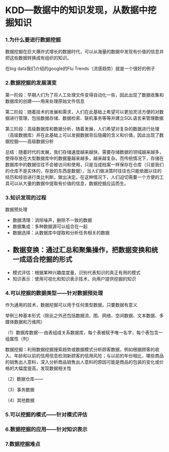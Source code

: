 # KDD—数据中的知识发现，从数据中挖掘知识

### 1.为什么要进行数据挖掘

数据挖掘在巨大爆炸式增长的数据时代，可以从海量的数据中发现有价值的信息并把这些数据转换成有组织的知识。

在big data我们介绍的google的Flu Trends（流感趋势）就是一个很好的例子

### 2.数据挖掘的发展演变

第一阶段：早期人们为了将人工处理文件变得自动化一些，因此出现了数据收集和数据库的创建——用来处理原始文件信息

第二阶段：随着技术的发展和需求，人们在此基础上希望可以更加灵活方便的对数据进行管理，包括数据存储、数据检索、联机事务等等并建立SQL语言来管理数据

第三阶段：高级数据库和数据分析，随着发展，人们希望对复杂的数据进行处理（高级数据库）并在此基础上可以发掘数据背后隐藏的含义和价值，因此出现了数据挖掘——高级数据分析

总结：随着时代的发展，我们存储速度越来越快，需要存储数据的领域越来越多，使得存放在大型数据库中的数据量越来越多，越来越复杂。而传统情况下，存储在数据库中的数据往往不会被访问和使用，只是当成档案一样保存在仓库（只是我们的仓库不是实体的，存放的东西是数据），当人们做决策时往往也只能依据以往的经历和经验进行类比判断，做出决定。在这种情况下，人们迫切需要一个方便的工具可以从大量的数据中提取有价值的信息，数据挖掘应运而生。

### 3.知识发现的过程

数据预处理

* 数据清理：消除噪声，删除不一致的数据
* 数据集成：多种数据源可以组合在一起
* 数据选择：从数据库中提取和分析任务相关的数据
* ## 数据变换：通过汇总和聚集操作，把数据变换和统一成适合挖掘的形式
* 模式评估：根据某种兴趣度度量，识别代表知识的真正有用的模式
* 知识表示：使用可视化和知识表示技术，向用户提供挖掘的知识

### 4.可以挖掘的数据类型——针对数据预处理

作为通用的技术，数据挖掘可以用于任何类型数据，只要数据有意义

举例三种基本形式（除此之外还包括数据流、图、网络、空间数据、文本数据、多媒体数据和万维网）

（1）数据库数据---由表组成关系数据库，每个表被赋予唯一名字，每个表包含一组属性（列）

数据挖掘：利用数据挖掘搜索趋势或数据模式分析顾客数据，例如根据顾客的收入、年龄和以前的信用信息检测新顾客的信用风险；与以前的年份相比，哪些商品的销售出人意料，深入分析商品销售出人意料的原因可能是商品的包装的变化或价格的大幅度提高。发现数据相关性

（2）数据仓库——

（3）事务数据

（4）其他数据

### 5.可以挖掘的模式——针对模式评估

### 6.数据挖掘的应用——针对知识表示

### 7.数据挖掘难点



